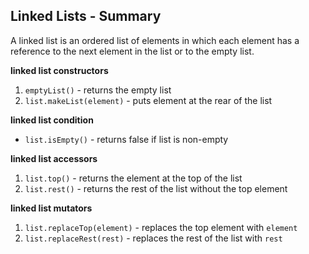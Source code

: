 ## Linked Lists - Summary

A linked list is an ordered list of elements in which each element has a reference 
to the next element in the list or to the empty list.

**linked list constructors**
1. `emptyList()` - returns the empty list
2. `list.makeList(element)` - puts element at the rear of the list

**linked list condition**
- `list.isEmpty()` - returns false if list is non-empty

**linked list accessors**
1. `list.top()` - returns the element at the top of the list
2. `list.rest()` - returns the rest of the list without the top element

**linked list mutators**
1. `list.replaceTop(element)` - replaces the top element with `element`
2. `list.replaceRest(rest)` - replaces the rest of the list with `rest`